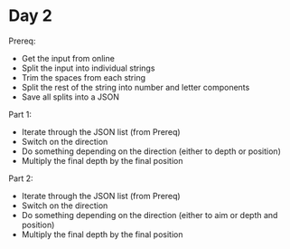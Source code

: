 # Day 2

Prereq:
- Get the input from online
- Split the input into individual strings
- Trim the spaces from each string
- Split the rest of the string into number and letter components
- Save all splits into a JSON

Part 1: 
- Iterate through the JSON list (from Prereq)
- Switch on the direction
- Do something depending on the direction (either to depth or position)
- Multiply the final depth by the final position

Part 2: 
- Iterate through the JSON list (from Prereq)
- Switch on the direction
- Do something depending on the direction (either to aim or depth and position)
- Multiply the final depth by the final position
